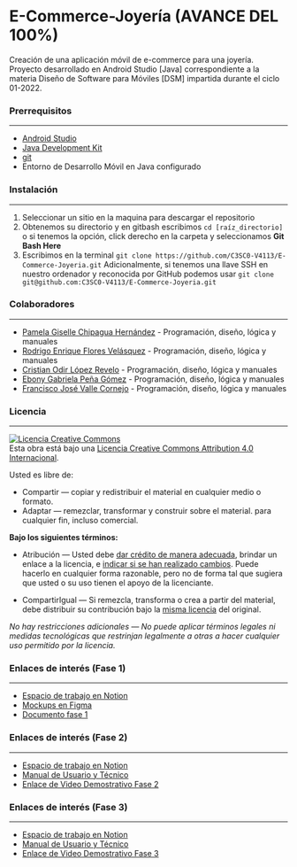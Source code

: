 # E-Commerce-Joyería (AVANCE DEL 100%)
Creación de una aplicación móvil de e-commerce para una joyería. Proyecto desarrollado en Android Studio [Java] correspondiente a la materia Diseño de Software para Móviles [DSM] impartida durante el ciclo 01-2022.

### Prerrequisitos
------------
- [Android Studio](https://developer.android.com/studio "Android Studio")
- [Java Development Kit](https://www.oracle.com/java/technologies/javase/javase-jdk8-downloads.html "Java Development Kit")
- [git](https://git-scm.com/ "git")
- Entorno de Desarrollo Móvil en Java configurado

### Instalación
------------
1. Seleccionar un sitio en la maquina para descargar el repositorio
2. Obtenemos su directorio y en gitbash escribimos `cd [raíz_directorio]` o si tenemos la opción, click derecho en la carpeta y seleccionamos **Git Bash Here**
3. Escribimos en la terminal `git clone https://github.com/C3SC0-V4113/E-Commerce-Joyeria.git`
Adicionalmente, si tenemos una llave SSH en nuestro ordenador y reconocida por GitHub podemos usar `git clone git@github.com:C3SC0-V4113/E-Commerce-Joyeria.git`

### Colaboradores
------------
- [Pamela Giselle Chipagua Hernández](https://github.com/Giselle-Ch "Pamela Giselle Chipagua Hernández") - Programación, diseño, lógica y manuales
- [Rodrigo Enrique Flores Velásquez](https://github.com/refv-21 "Rodrigo Enrique Flores Velásquez") - Programación, diseño, lógica y manuales
- [Cristian Odir López Revelo](https://github.com/Revelos "Cristian Odir López Revelo") - Programación, diseño, lógica y manuales
- [Ebony Gabriela Peña Gómez](https://github.com/Bonny0110 "Ebony Gabriela Peña Gómez") - Programación, diseño, lógica y manuales
- [Francisco José Valle Cornejo](https://github.com/C3SC0-V4113 "Francisco José Valle Cornejo") - Programación, diseño, lógica y manuales

### Licencia
------------
<a rel="license" href="http://creativecommons.org/licenses/by/4.0/"><img alt="Licencia Creative Commons" style="border-width:0" src="https://i.creativecommons.org/l/by/4.0/88x31.png" /></a><br />Esta obra está bajo una <a rel="license" href="http://creativecommons.org/licenses/by/4.0/">Licencia Creative Commons Attribution 4.0 Internacional</a>.

Usted es libre de:
- Compartir — copiar y redistribuir el material en cualquier medio o formato.
- Adaptar — remezclar, transformar y construir sobre el material.
para cualquier fin, incluso comercial.

**Bajo los siguientes términos:**
- Atribución — Usted debe [dar crédito de manera adecuada](https://creativecommons.org/licenses/by-nc-sa/4.0/deed.es# "dar crédito de manera adecuada"), brindar un enlace a la licencia, e [indicar si se han realizado cambios](https://creativecommons.org/licenses/by-nc-sa/4.0/deed.es# "indicar si se han realizado cambios"). Puede hacerlo en cualquier forma razonable, pero no de forma tal que sugiera que usted o su uso tienen el apoyo de la licenciante.

- CompartirIgual — Si remezcla, transforma o crea a partir del material, debe distribuir su contribución bajo la [misma licencia](https://creativecommons.org/licenses/by-nc-sa/4.0/deed.es# "misma licencia") del original.

*No hay restricciones adicionales — No puede aplicar términos legales ni medidas tecnológicas que restrinjan legalmente a otras a hacer cualquier uso permitido por la licencia.*

### Enlaces de interés (Fase 1)
------------
- [Espacio de trabajo en Notion](https://general-group-0dd.notion.site/Proyecto-de-c-tedra-DSM-dfecc7ba6121485d85ec6281b702c3c4 "Espacio de Trabajo en Notion")
- [Mockups en Figma](https://www.figma.com/team_invite/redeem/WrYHL2CWpDM3tnEG3xgY36)
- [Documento fase 1](https://drive.google.com/file/d/1j4x73VVAwIpxTNRoxUBVJHZXfEb2LDSx/view?usp=sharing "Documento Fase 1")

### Enlaces de interés (Fase 2)
------------
- [Espacio de trabajo en Notion](https://general-group-0dd.notion.site/Proyecto-de-c-tedra-DSM-dfecc7ba6121485d85ec6281b702c3c4 "Espacio de Trabajo en Notion")
- [Manual de Usuario y Técnico](https://drive.google.com/drive/folders/10OFg_1oHWp5pbpFbAA2WQK0czqS-fyt7?usp=sharing)
- [Enlace de Video Demostrativo Fase 2](https://youtu.be/Ly1GMK7rtfw "Enlace de Video Demostrativo Fase 2")

### Enlaces de interés (Fase 3)
------------
- [Espacio de trabajo en Notion](https://general-group-0dd.notion.site/Proyecto-de-c-tedra-DSM-dfecc7ba6121485d85ec6281b702c3c4 "Espacio de Trabajo en Notion")
- [Manual de Usuario y Técnico](https://drive.google.com/drive/folders/1-uLTK-Ic-lwakkjnA5WseSU_th0-8d7y?usp=sharing)
- [Enlace de Video Demostrativo Fase 3](https://youtu.be/rkxOL2uu0Ws "Enlace de Video Demostrativo Fase 3")

